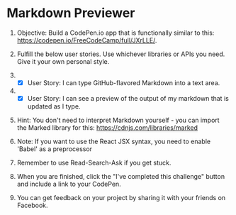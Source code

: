 # Markdown Previewer

1. Objective: Build a CodePen.io app that is functionally similar to this: https://codepen.io/FreeCodeCamp/full/JXrLLE/.

1. Fulfill the below user stories. Use whichever libraries or APIs you need. Give it your own personal style.

1. - [x] User Story: I can type GitHub-flavored Markdown into a text area.

1. - [x] User Story: I can see a preview of the output of my markdown that is updated as I type.

1. Hint: You don't need to interpret Markdown yourself - you can import the Marked library for this: https://cdnjs.com/libraries/marked

1. Note: If you want to use the React JSX syntax, you need to enable 'Babel' as a preprocessor

1. Remember to use Read-Search-Ask if you get stuck.

1. When you are finished, click the "I've completed this challenge" button and include a link to your CodePen.

1. You can get feedback on your project by sharing it with your friends on Facebook.